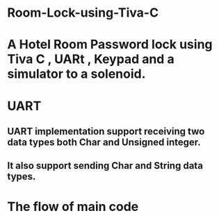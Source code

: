 # Room-Lock-using-Tiva-C
# A Hotel Room Password lock using Tiva C , UARt , Keypad and a simulator to a solenoid.

# UART
## UART implementation support receiving two data types both Char and Unsigned integer.
## It also support sending Char and String data types.


# The flow of main code
